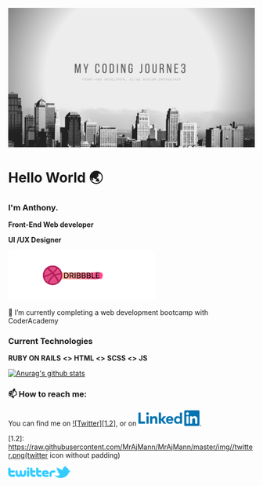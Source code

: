 ![banner]


# Hello World :earth_asia:


### I'm Anthony.

**Front-End Web developer**

**UI /UX Designer**

[![Dribbble][3.3]][3]
 
🔭 I’m currently completing a web development bootcamp with CoderAcademy


### Current Technologies
  **RUBY ON RAILS**  **<>**  **HTML**  **<>**  **SCSS**  **<>**  **JS**
  
[![Anurag's github stats](https://github-readme-stats.vercel.app/api?username=MrAjMann)](https://github.com/anuraghazra/github-readme-stats)


### 📫 How to reach me: 

You can find me on [![Twitter][1.2]][1], or on [![LinkedIn][2.2]][2].

<!-- Icons -->

[1.2]: https://raw.githubusercontent.com/MrAjMann/MrAjMann/master/img//twitter.png(twitter icon without padding)


[2.2]: https://raw.githubusercontent.com/MrAjMann/MrAjMann/master/img/LinkedIn.png (LinkedIn icon without padding)


[3.3]: https://raw.githubusercontent.com/MrAjMann/MrAjMann/master/img/DribbbleBanner.png (Dribbble)

<!-- Links to your social media accounts -->

[1]: https://twitter.com/mycodingjourne3_
[2]: https://www.linkedin.com/in/anthonyjmann87/
[3]: https://www.dribbble.com/MyCodingJourne3

[banner]: https://raw.githubusercontent.com/MrAjMann/MrAjMann/master/img/GitHub-Background.png

<!--
**MrAjMann/MrAjMann** is a ✨ _special_ ✨ repository because its `README.md` (this file) appears on your GitHub profile.

Here are some ideas to get you started:

- 🔭 I’m currently working on ...
- 🌱 I’m currently learning ...
- 👯 I’m looking to collaborate on ...
- 🤔 I’m looking for help with ...
- 💬 Ask me about ...
- 📫 How to reach me: ...
- 😄 Pronouns: ...
- ⚡ Fun fact: ...
-->

![Testing](./img/twitter.png "Testing")